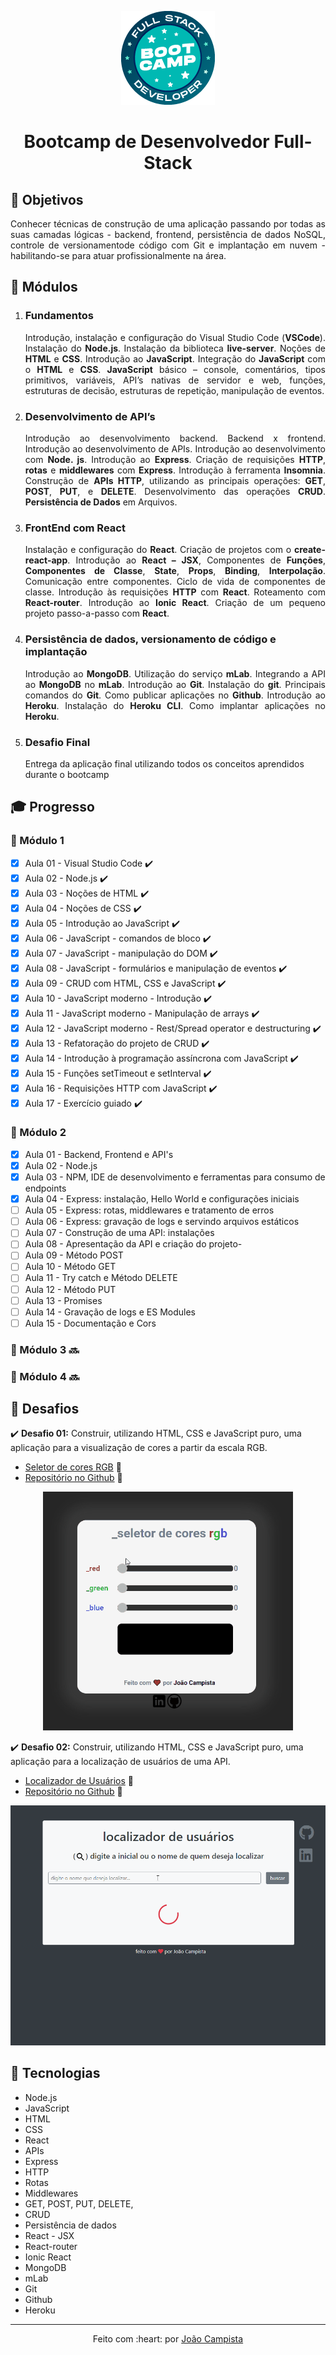 <p align="center">
  <img src="./assets/bootcamp_fullstack.png">
</p>
<h1 align="center">Bootcamp de Desenvolvedor Full-Stack</h1>

## :dart: Objetivos

<p align="justify">Conhecer técnicas de construção de uma aplicação passando por todas as suas camadas lógicas - backend, frontend,
persistência de dados NoSQL, controle de versionamentode código com Git e implantação em nuvem - habilitando-se
para atuar profissionalmente na área.</p>

## :book: Módulos

<ol>
<li>
<h3><b>Fundamentos</b></h3>
<p align="justify">Introdução, instalação e configuração do Visual Studio
Code (<b>VSCode</b>). Instalação do <b>Node.js</b>. Instalação
da biblioteca <b>live-server</b>. Noções de <b>HTML</b> e <b>CSS</b>.
Introdução ao <b>JavaScript</b>. Integração do <b>JavaScript</b>
com o <b>HTML</b> e <b>CSS</b>. <b>JavaScript</b> básico – console,
comentários, tipos primitivos, variáveis, API’s nativas
de servidor e web, funções, estruturas de decisão,
estruturas de repetição, manipulação de eventos.</p>
</li>
<li>
<h3><b>Desenvolvimento de API’s</b></h3>
<p align="justify">Introdução ao desenvolvimento backend. Backend
x frontend. Introdução ao desenvolvimento de
APIs. Introdução ao desenvolvimento com <b>Node.
js</b>. Introdução ao <b>Express</b>. Criação de requisições
<b>HTTP</b>, <b>rotas</b> e <b>middlewares</b> com <b>Express</b>. Introdução
à ferramenta <b>Insomnia</b>. Construção de <b>APIs HTTP</b>,
utilizando as principais operações: <b>GET</b>, <b>POST</b>, <b>PUT</b>,
e <b>DELETE</b>. Desenvolvimento das operações <b>CRUD</b>.
<b>Persistência de Dados</b> em Arquivos.
</p>
</li>
<li>
<h3><b>FrontEnd com React</b></h3>
<p align="justify">Instalação e configuração do <b><b>React</b></b>. Criação de projetos
com o <b>create-react-app</b>. Introdução ao <b>React – JSX</b>,
Componentes de <b>Funções</b>, <b>Componentes de Classe</b>,
<b>State</b>, <b>Props</b>, <b>Binding</b>, <b>Interpolação</b>. Comunicação entre
componentes. Ciclo de vida de componentes de classe.
Introdução às requisições <b>HTTP</b> com <b>React</b>. Roteamento
com <b>React-router</b>. Introdução ao <b>Ionic React</b>. Criação de
um pequeno projeto passo-a-passo com <b>React</b>.
</p>
</li>
<li>
<h3><b>Persistência de dados, versionamento de código e implantação</b></h3>
<p align="justify">Introdução ao <b>MongoDB</b>. Utilização do serviço <b>mLab</b>.
Integrando a API ao <b>MongoDB</b> no <b>mLab</b>. Introdução ao
<b>Git</b>. Instalação do <b>git</b>. Principais comandos do <b>Git</b>. Como
publicar aplicações no <b>Github</b>. Introdução ao <b>Heroku</b>.
Instalação do <b>Heroku CLI</b>. Como implantar aplicações no
<b>Heroku</b>.
</p>
</li>
<li>
<h3><b>Desafio Final</b></h3>
<p>Entrega da aplicação final utilizando todos os conceitos aprendidos durante o bootcamp
</p>
</li>
</ol>

## :mortar_board: Progresso

### :closed_book: Módulo 1

- [x] Aula 01 - Visual Studio Code :heavy_check_mark:
- [x] Aula 02 - Node.js :heavy_check_mark:
- [x] Aula 03 - Noções de HTML :heavy_check_mark:
- [x] Aula 04 - Noções de CSS :heavy_check_mark:
- [x] Aula 05 - Introdução ao JavaScript :heavy_check_mark:
- [x] Aula 06 - JavaScript - comandos de bloco :heavy_check_mark:
- [x] Aula 07 - JavaScript - manipulação do DOM :heavy_check_mark:
- [x] Aula 08 - JavaScript - formulários e manipulação de eventos :heavy_check_mark:
- [x] Aula 09 - CRUD com HTML, CSS e JavaScript :heavy_check_mark:
- [x] Aula 10 - JavaScript moderno - Introdução :heavy_check_mark:
- [x] Aula 11 - JavaScript moderno - Manipulação de arrays :heavy_check_mark:
- [x] Aula 12 - JavaScript moderno - Rest/Spread operator e destructuring :heavy_check_mark:
- [x] Aula 13 - Refatoração do projeto de CRUD :heavy_check_mark:
- [x] Aula 14 - Introdução à programação assíncrona com JavaScript :heavy_check_mark:
- [x] Aula 15 - Funções setTimeout e setInterval :heavy_check_mark:
- [x] Aula 16 - Requisições HTTP com JavaScript :heavy_check_mark:
- [x] Aula 17 - Exercício guiado :heavy_check_mark:

### :green_book: Módulo 2

- [x] Aula 01 - Backend, Frontend e API's
- [x] Aula 02 - Node.js
- [x] Aula 03 - NPM, IDE de desenvolvimento e ferramentas para consumo de endpoints
- [x] Aula 04 - Express: instalação, Hello World e configurações iniciais
- [ ] Aula 05 - Express: rotas, middlewares e tratamento de erros
- [ ] Aula 06 - Express: gravação de logs e servindo arquivos estáticos
- [ ] Aula 07 - Construção de uma API: instalações
- [ ] Aula 08 - Apresentação da API e criação do projeto-
- [ ] Aula 09 - Método POST
- [ ] Aula 10 - Método GET
- [ ] Aula 11 - Try catch e Método DELETE
- [ ] Aula 12 - Método PUT
- [ ] Aula 13 - Promises
- [ ] Aula 14 - Gravação de logs e ES Modules
- [ ] Aula 15 - Documentação e Cors

### :blue_book: Módulo 3 :soon:

### :orange_book: Módulo 4 :soon:

## :triangular_flag_on_post: Desafios

:heavy_check_mark: <b>Desafio 01:</b> Construir, utilizando HTML, CSS e JavaScript puro, uma aplicação para a visualização de cores a partir da escala RGB.

- [Seletor de cores RGB](https://joaocampista.github.io/rgb-selector/) :link:
- [Repositório no Github](https://github.com/JoaoCampista//rgb-selector/) :link:

<p align="center">
  <img src="./modulo-1/trabalho-pratico-01/src/example_01.gif">
</p>

:heavy_check_mark: <b>Desafio 02:</b> Construir, utilizando HTML, CSS e JavaScript puro, uma aplicação para a localização de usuários de uma API.

- [Localizador de Usuários](https://joaocampista.github.io/user-locator/) :link:
- [Repositório no Github](https://github.com/JoaoCampista/user-locator) :link:

<p align="center">
  <img src="./modulo-1/trabalho-pratico-03/src/example_01.gif">
</p>

## :rocket: Tecnologias

<ul>
<li>Node.js
</li>
<li>JavaScript
</li>
<li>HTML
</li>
<li>CSS
</li>
<li>React
</li>
<li>APIs
</li>
<li>Express
</li>
<li>HTTP
</li>
<li>Rotas
</li>
<li>Middlewares
</li>
<li>GET, POST, PUT, DELETE,
</li>
<li>CRUD
</li>
<li>Persistência de dados
</li>
<li>React - JSX
</li>
<li>React-router
</li>
<li>Ionic React
</li>
<li>MongoDB
</li>
<li>mLab
</li>
<li>Git
</li>
<li>Github
</li>
<li>Heroku
</li>
</ul>

---

<p align = "center">Feito com :heart: por <a href="https://linkedin.com/in/joaocampista">João Campista</a></p>
